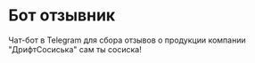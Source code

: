 # Бот отзывник
Чат-бот в Telegram для сбора отзывов о продукции компании "ДрифтСосиська"
сам ты сосиска!
